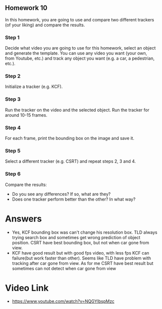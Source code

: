 ## Homework 10

In this homework, you are going to use and compare two different trackers (of your liking) and compare the results.

### Step 1
Decide what video you are going to use for this homework, select an object and generate the template. You can use any video you want (your own, from Youtube, etc.)
and track any object you want (e.g. a car, a pedestrian, etc.).

### Step 2
Initialize a tracker (e.g. KCF).

### Step 3
Run the tracker on the video and the selected object. Run the tracker for around 10-15 frames.

### Step 4
For each frame, print the bounding box on the image and save it.

### Step 5
Select a different tracker (e.g. CSRT) and repeat steps 2, 3 and 4.

### Step 6
Compare the results:
* Do you see any differences? If so, what are they?
* Does one tracker perform better than the other? In what way?

# Answers
* Yes, KCF bounding box was can't change his resolution box. TLD always trying search box and sometimes get wrong prediction of object position. CSRT have best bounding box, but not when car gone from view.
* KCF have good result but with good fps video, with less fps KCF can failure(but work faster than other). Seems like TLD have problem with tracking after car gone from view. As for me CSRT have best result but sometimes can not detect when car gone from view

# Video Link
* https://www.youtube.com/watch?v=NQGYIbspMzc
